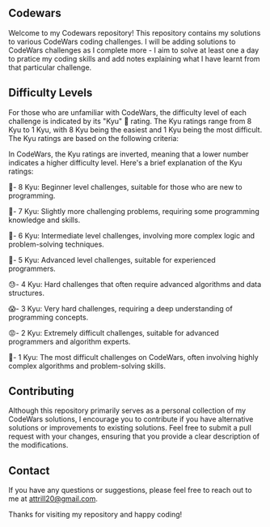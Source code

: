 ## Codewars

Welcome to my Codewars repository! This repository contains my solutions to various CodeWars coding challenges. 
I will be adding solutions to CodeWars challenges as I complete more - I aim to solve at least one a day to pratice my coding skills and add notes explaining what I have learnt from that particular challenge.

## Difficulty Levels

For those who are unfamiliar with CodeWars, the difficulty level of each challenge is indicated by its "Kyu" 🥋 rating. The Kyu ratings range from 8 Kyu to 1 Kyu, with 8 Kyu being the easiest and 1 Kyu being the most difficult. The Kyu ratings are based on the following criteria:

In CodeWars, the Kyu ratings are inverted, meaning that a lower number indicates a higher difficulty level. Here's a brief explanation of the Kyu ratings:

👶- 8 Kyu: Beginner level challenges, suitable for those who are new to programming.

👦- 7 Kyu: Slightly more challenging problems, requiring some programming knowledge and skills.

🏃- 6 Kyu: Intermediate level challenges, involving more complex logic and problem-solving techniques.

💪- 5 Kyu: Advanced level challenges, suitable for experienced programmers.

😓- 4 Kyu: Hard challenges that often require advanced algorithms and data structures.

😱- 3 Kyu: Very hard challenges, requiring a deep understanding of programming concepts.

😡- 2 Kyu: Extremely difficult challenges, suitable for advanced programmers and algorithm experts.

👿- 1 Kyu: The most difficult challenges on CodeWars, often involving highly complex algorithms and problem-solving skills.


## Contributing
Although this repository primarily serves as a personal collection of my CodeWars solutions, I encourage you to contribute if you have alternative solutions or improvements to existing solutions. Feel free to submit a pull request with your changes, ensuring that you provide a clear description of the modifications.

## Contact
If you have any questions or suggestions, please feel free to reach out to me at attrill20@gmail.com.

Thanks for visiting my repository and happy coding!

